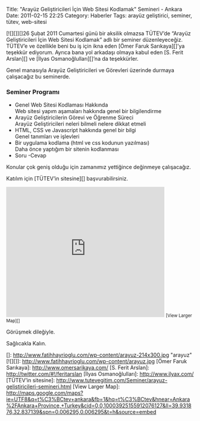 Title: &quot;Arayüz Geliştiricileri İçin Web Sitesi Kodlamak&quot; Semineri - Ankara
Date: 2011-02-15 22:25
Category: Haberler
Tags: arayüz geliştirici, seminer, tütev, web-sitesi

[![][]][]26 Şubat 2011 Cumartesi günü bir aksilik olmazsa TÜTEV’de
“Arayüz Geliştiricileri İçin Web Sitesi Kodlamak” adlı bir seminer
düzenleyeceğiz. TÜTEV’e ve özellikle beni bu iş için ikna eden [Ömer Faruk Sarıkaya][]’ya teşekkür ediyorum. Ayrıca bana yol arkadaşı olmaya
kabul eden [S. Ferit Arslan][] ve [İlyas Osmanoğlulları][]’na da
teşekkürler.

Genel manasıyla Arayüz Geliştiricileri ve Görevleri üzerinde durmaya
çalışacağız bu seminerde.

### Seminer Programı

-   Genel Web Sitesi Kodlaması Hakkında  
    Web sitesi yapım aşamaları hakkında genel bir bilgilendirme
-   Arayüz Geliştiricilerin Görevi ve Öğrenme Süreci  
    Arayüz Geliştiricileri neleri bilmeli nelere dikkat etmeli
-   HTML, CSS ve Javascript hakkında genel bir bilgi  
    Genel tanımları ve işlevleri
-   Bir uygulama kodlama (html ve css kodunun yazılması)  
    Daha önce yaptığım bir sitenin kodlanması
-   Soru -Cevap

Konular çok geniş olduğu için zamanımız yettiğince değinmeye
çalışacağız.

Katılım için [TÜTEV’in sitesine][] başvurabilirsiniz.

<iframe width="425" height="350" frameborder="0" scrolling="no" marginheight="0" marginwidth="0" src="http://maps.google.com/maps?ie=UTF8&amp;q=t%C3%BCtev+ankara&amp;fb=1&amp;hq=t%C3%BCtev&amp;hnear=Ankara%2FAnkara+Province,+Turkey&amp;cid=0,0,10003925155912076127&amp;ll=39.931876,32.837139&amp;spn=0.006295,0.006295&amp;t=h&amp;output=embed"></iframe>  
<small>[View Larger Map][]</small>

Görüşmek dileğiyle.

Sağlıcakla Kalın.

</p>

  []: http://www.fatihhayrioglu.com/wp-content/arayuz-214x300.jpg
    "arayuz"
  [![][]]: http://www.fatihhayrioglu.com/wp-content/arayuz.jpg
  [Ömer Faruk Sarıkaya]: http://www.omersarikaya.com/
  [S. Ferit Arslan]: http://twitter.com/#!/feritarslan
  [İlyas Osmanoğlulları]: http://www.ilyax.com/
  [TÜTEV’in sitesine]: http://www.tutevegitim.com/Seminer/arayuz-gelistiricileri-semineri.html
  [View Larger Map]: http://maps.google.com/maps?ie=UTF8&q=t%C3%BCtev+ankara&fb=1&hq=t%C3%BCtev&hnear=Ankara%2FAnkara+Province,+Turkey&cid=0,0,10003925155912076127&ll=39.931876,32.837139&spn=0.006295,0.006295&t=h&source=embed
